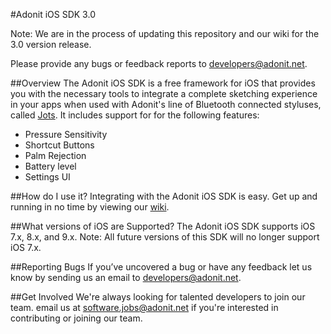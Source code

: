 #Adonit iOS SDK 3.0

Note: We are in the process of updating this repository and our wiki for the 3.0 version release.

Please provide any bugs or feedback reports to [developers@adonit.net](mailto:developers@adonit.net).

##Overview
The Adonit iOS SDK is a free framework for iOS that provides you with the necessary tools to integrate a complete sketching experience in your apps when used with Adonit's line of Bluetooth connected styluses, called [Jots](http://adonit.net/jot). It includes support for for the following features:

- Pressure Sensitivity
- Shortcut Buttons
- Palm Rejection
- Battery level
- Settings UI


##How do I use it?
Integrating with the Adonit iOS SDK is easy. Get up and running in no time by viewing our [wiki](http://github.com/Adonit/JotTouchSDK/wiki).

##What versions of iOS are Supported?
The Adonit iOS SDK supports iOS 7.x, 8.x, and 9.x. Note: All future versions of this SDK will no longer support iOS 7.x.

##Reporting Bugs
If you’ve uncovered a bug or have any feedback let us know by sending us an email to [developers@adonit.net](mailto:developers@adonit.net).

##Get Involved
We're always looking for talented developers to join our team. email us at [software.jobs@adonit.net](mailto:software.jobs@adonit.net) if you're interested in contributing or joining our team.
